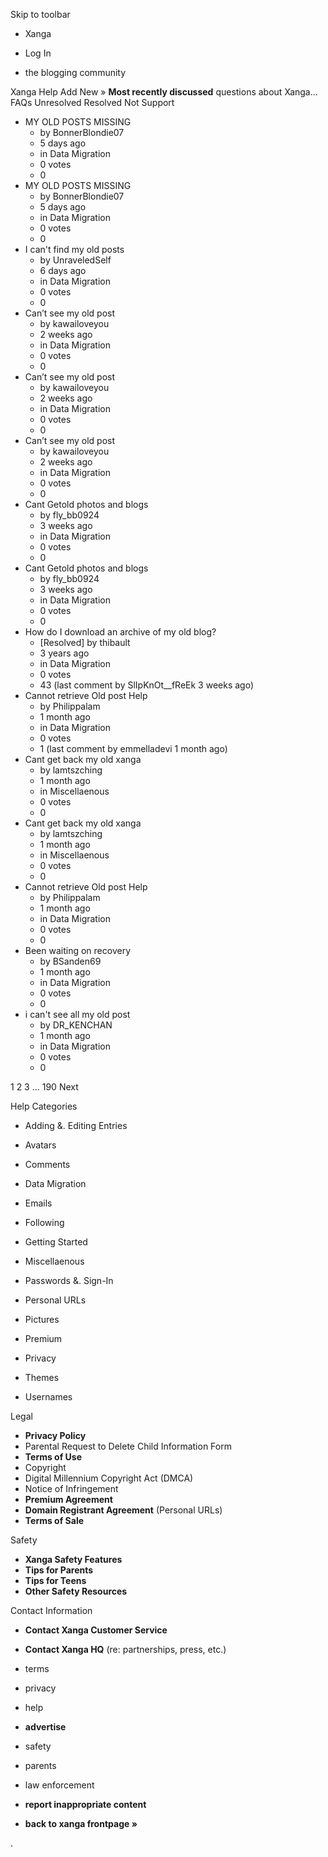 Skip to toolbar

*   Xanga

*   Log In

*   the blogging community

Xanga Help Add New » **Most recently discussed** questions about Xanga… FAQs Unresolved Resolved Not Support

*   MY OLD POSTS MISSING
    *   by BonnerBlondie07
    *   5 days ago
    *   in Data Migration
    *   0 votes
    *   0
*   MY OLD POSTS MISSING
    *   by BonnerBlondie07
    *   5 days ago
    *   in Data Migration
    *   0 votes
    *   0
*   I can't find my old posts
    *   by UnraveledSelf
    *   6 days ago
    *   in Data Migration
    *   0 votes
    *   0
*   Can’t see my old post
    *   by kawailoveyou
    *   2 weeks ago
    *   in Data Migration
    *   0 votes
    *   0
*   Can’t see my old post
    *   by kawailoveyou
    *   2 weeks ago
    *   in Data Migration
    *   0 votes
    *   0
*   Can’t see my old post
    *   by kawailoveyou
    *   2 weeks ago
    *   in Data Migration
    *   0 votes
    *   0
*   Cant Getold photos and blogs
    *   by fly\_bb0924
    *   3 weeks ago
    *   in Data Migration
    *   0 votes
    *   0
*   Cant Getold photos and blogs
    *   by fly\_bb0924
    *   3 weeks ago
    *   in Data Migration
    *   0 votes
    *   0
*   How do I download an archive of my old blog?
    *   \[Resolved\] by thibault
    *   3 years ago
    *   in Data Migration
    *   0 votes
    *   43 (last comment by SlIpKnOt\_\_fReEk 3 weeks ago)
*   Cannot retrieve Old post Help
    *   by Philippalam
    *   1 month ago
    *   in Data Migration
    *   0 votes
    *   1 (last comment by emmelladevi 1 month ago)
*   Cant get back my old xanga
    *   by lamtszching
    *   1 month ago
    *   in Miscellaenous
    *   0 votes
    *   0
*   Cant get back my old xanga
    *   by lamtszching
    *   1 month ago
    *   in Miscellaenous
    *   0 votes
    *   0
*   Cannot retrieve Old post Help
    *   by Philippalam
    *   1 month ago
    *   in Data Migration
    *   0 votes
    *   0
*   Been waiting on recovery
    *   by BSanden69
    *   1 month ago
    *   in Data Migration
    *   0 votes
    *   0
*   i can't see all my old post
    *   by DR\_KENCHAN
    *   1 month ago
    *   in Data Migration
    *   0 votes
    *   0

1 2 3 ... 190 Next

Help Categories

*   Adding &. Editing Entries
*   Avatars
*   Comments
*   Data Migration
*   Emails
*   Following
*   Getting Started
*   Miscellaenous

*   Passwords &. Sign-In
*   Personal URLs
*   Pictures
*   Premium
*   Privacy
*   Themes
*   Usernames

Legal

*   **Privacy Policy**
*   Parental Request to Delete Child Information Form
*   **Terms of Use**
*   Copyright
*   Digital Millennium Copyright Act (DMCA)
*   Notice of Infringement
*   **Premium Agreement**
*   **Domain Registrant Agreement** (Personal URLs)
*   **Terms of Sale**

Safety

*   **Xanga Safety Features**
*   **Tips for Parents**
*   **Tips for Teens**
*   **Other Safety Resources**

Contact Information

*   **Contact Xanga Customer Service**
*   **Contact Xanga HQ** (re: partnerships, press, etc.)

*   terms
*   privacy
*   help
*   **advertise**

*   safety
*   parents
*   law enforcement
*   **report inappropriate content**

*   **back to xanga frontpage »**

<img src="http://pixel.quantserve.com/pixel/p-87h-iNOVooym2.gif" style="display: none" height="1" width="1" alt="Quantcast"/>.